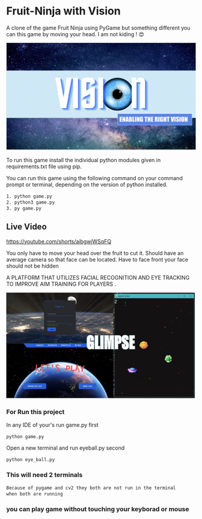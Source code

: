 # Fruit-Ninja with Vision
A clone of the game Fruit Ninja using PyGame but something different you can this game by moving your head. I am not kiding ! 😍

![alt text](vision.jpeg)

To run this game install the individual python modules given in requirements.txt file using pip.

You can run this game using the following command on your command prompt or terminal, depending on the version of python installed.
```
1. python game.py
2. python3 game.py
3. py game.py
```
## Live Video 

https://youtube.com/shorts/aibgwjWSqFQ

You only have to move your head over the fruit to cut it. Should have an average camera so that face can be located. Have to face front your face should not be hidden 

A PLATFORM THAT UTILIZES FACIAL RECOGNITION AND EYE TRACKING TO IMPROVE AIM TRAINING FOR PLAYERS .

![alt text](allgamepic.jpeg)

### For Run this project
In any IDE of your's run game.py first
```
python game.py
```

Open a new terminal and run eyeball.py second
```
python eye_ball.py
```
### This will need 2 terminals
``` 
Because of pygame and cv2 they both are not run in the terminal
when both are running
```
### you can play game without touching your keyborad or mouse

